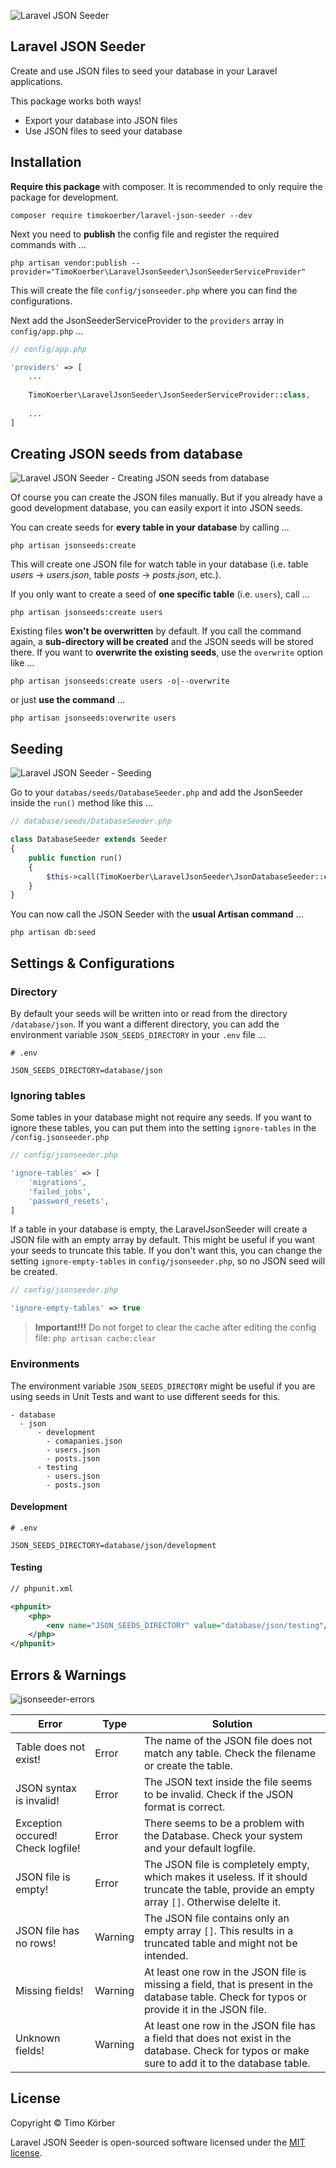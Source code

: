 ![Laravel JSON Seeder](https://user-images.githubusercontent.com/65356688/86782944-fe5aa180-c05f-11ea-9267-1581c7f991e1.jpg)

## Laravel JSON Seeder

Create and use JSON files to seed your database in your Laravel applications. 

This package works both ways!

- Export your database into JSON files
- Use JSON files to seed your database

## Installation

**Require this package** with composer. It is recommended to only require the package for development.

```shell
composer require timokoerber/laravel-json-seeder --dev
```

Next you need to **publish** the config file and register the required commands with ...   

```shell
php artisan vendor:publish --provider="TimoKoerber\LaravelJsonSeeder\JsonSeederServiceProvider"
```

This will create the file `config/jsonseeder.php` where you can find the configurations.

Next add the JsonSeederServiceProvider to the `providers` array in `config/app.php` ...   

```php
// config/app.php

'providers' => [
    ...
    
    TimoKoerber\LaravelJsonSeeder\JsonSeederServiceProvider::class,
    
    ...
]
```

## Creating JSON seeds from database
![Laravel JSON Seeder - Creating JSON seeds from database](https://user-images.githubusercontent.com/65356688/86143845-3ceadc00-baf5-11ea-956f-d707b88d148c.gif)

Of course you can create the JSON files manually. But if you already have a good development database, you can easily export it into JSON seeds. 

You can create seeds for **every table in your database** by calling ...

```shell
php artisan jsonseeds:create
```
This will create one JSON file for watch table in your database (i.e. table *users* -> *users.json*, table *posts* -> *posts.json*, etc.). 

If you only want to create a seed of **one specific table** (i.e. `users`), call ...

```shell
php artisan jsonseeds:create users
```

Existing files **won't be overwritten** by default. If you call the command again, a **sub-directory will be created** and the JSON seeds will be stored there. 
If you want to **overwrite the existing seeds**, use the `overwrite` option like ...

```shell
php artisan jsonseeds:create users -o|--overwrite
```

or just **use the command** ...

```shell
php artisan jsonseeds:overwrite users
```

## Seeding

![Laravel JSON Seeder - Seeding](https://user-images.githubusercontent.com/65356688/86143769-23e22b00-baf5-11ea-90e6-0631a41d81c4.gif)

Go to your `databas/seeds/DatabaseSeeder.php` and add the JsonSeeder inside the `run()` method like this ...

```php
// database/seeds/DatabaseSeeder.php

class DatabaseSeeder extends Seeder
{
    public function run()
    {
        $this->call(TimoKoerber\LaravelJsonSeeder\JsonDatabaseSeeder::class);
    }
}
```

You can now call the JSON Seeder with the **usual Artisan command** ...

```shell
php artisan db:seed
```

## Settings & Configurations

### Directory

By default your seeds will be written into or read from the directory `/database/json`. If you want a different directory, you can add the environment variable 
`JSON_SEEDS_DIRECTORY` in your `.env` file ...

```
# .env

JSON_SEEDS_DIRECTORY=database/json
```

### Ignoring tables

Some tables in your database might not require any seeds. 
If you want to ignore these tables, you can put them into the setting `ignore-tables` in the `/config.jsonseeder.php`

```php
// config/jsonseeder.php

'ignore-tables' => [
    'migrations',
    'failed_jobs',
    'password_resets',
]
```

If a table in your database is empty, the LaravelJsonSeeder will create a JSON file with an empty array by default. This might be useful if you want your seeds to truncate this table.
If you don't want this, you can change the setting `ignore-empty-tables` in `config/jsonseeder.php`, so no JSON seed will be created.

```php
// config/jsonseeder.php

'ignore-empty-tables' => true
```

> **Important!!!** Do not forget to clear the cache after editing the config file: `php artisan cache:clear`

### Environments

The environment variable `JSON_SEEDS_DIRECTORY` might be useful if you are using seeds in Unit Tests and want to use different seeds for this. 

```
- database
  - json
      - development
        - comapanies.json
        - users.json 
        - posts.json
      - testing
        - users.json
        - posts.json
```
#### Development
```
# .env

JSON_SEEDS_DIRECTORY=database/json/development
```
#### Testing
```xml
// phpunit.xml

<phpunit>
    <php>
        <env name="JSON_SEEDS_DIRECTORY" value="database/json/testing"/>
    </php>
</phpunit>
```

## Errors & Warnings

![jsonseeder-errors](https://user-images.githubusercontent.com/65356688/86142165-2e9bc080-baf3-11ea-99b8-9bef46cd61f2.gif)


| Error | Type | Solution |
| ------| -----| -------- |
| Table does not exist! | Error | The name of the JSON file does not match any table. Check the filename or create the table. |
| JSON syntax is invalid! | Error | The JSON text inside the file seems to be invalid. Check if the JSON format is correct.|
| Exception occured! Check logfile! | Error | There seems to be a problem with the Database. Check your system and your default logfile. |
| JSON file is empty! | Error | The JSON file is completely empty, which makes it useless. If it should truncate the table, provide an empty array `[]`. Otherwise delelte it.|
| JSON file has no rows! | Warning | The JSON file contains only an empty array `[]`. This results in a truncated table and might not be intended. |
| Missing fields! | Warning | At least one row in the JSON file is missing a field, that is present in the database table. Check for typos or provide it in the JSON file. |
| Unknown fields! | Warning | At least one row in the JSON file has a field that does not exist in the database. Check for typos or make sure to add it to the database table. |


## License

Copyright © Timo Körber

Laravel JSON Seeder is open-sourced software licensed under the [MIT license](LICENSE).
